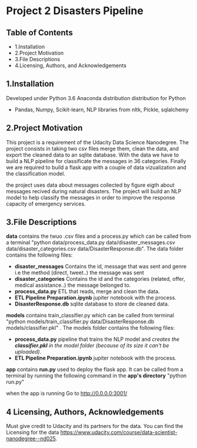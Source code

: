 # Project 2 Disasters Pipeline
## Table of Contents
* 1.Installation
* 2.Project Motivation
* 3.File Descriptions
* 4.Licensing, Authors, and Acknowledgements
## 1.Installation
Developed under Python 3.6
Anaconda distribution distribution for Python
* Pandas, Numpy, Scikit-learn, NLP libraries from nltk, Pickle, sqlalchemy

## 2.Project Motivation
This project is a requirement of the Udacity Data Science Nanodegree. The project consists in taking two csv files merge them, clean the data, and export the cleaned data to an sqlite database. With the data we have to build a NLP pipeline for classificate the messages in 36 categories. Finally we are required to build a flask app with a couple of data vizualization and the classification model.

the project uses data about messages collected by figure eigth about messages recived during natural disasters. The project will build an NLP model to help classify the messages in order to improve the response capacity of emergency services.

## 3.File Descriptions

**data** 
contains the twuo .csv files and a process.py which can be called from a terminal "python data/process_data.py data/disaster_messages.csv data/disaster_categories.csv data/DisasterResponse.db". The data folder contains the following files:
* **disaster_messages** Contains the id, message that was sent and genre i.e the method (direct, tweet..) the message was sent
* **disaster_categories** Contains the id and the categories (related, offer, medical assistance..) the message belonged to.
* **process_data.py** ETL that reads, merge and clean the data.
* **ETL Pipeline Preparation.ipynb** jupiter notebook with the process.
* **DisasterResponse.db** sqlite database to store de cleaned data.

**models**
contains train_classifier.py which can be called from terminal  "python models/train_classifier.py data/DisasterResponse.db models/classifier.pkl" . The models folder contains the following files:
* **process_data.py** pipeline that trains the NLP model and _creates the **classifier.pkl** in the model folder (because of its size it can't be uploaded)._
* **ETL Pipeline Preparation.ipynb** jupiter notebook with the process.

**app**
contains **run.py** used to deploy the flask app. It can be called from a terminal by
running the following command in the **app's directory** "python run.py"

when the app is running Go to http://0.0.0.0:3001/


## 4 Licensing, Authors, Acknowledgements

Must give credit to Udacity and its partners for the data. You can find the Licensing for the data https://www.udacity.com/course/data-scientist-nanodegree--nd025.

